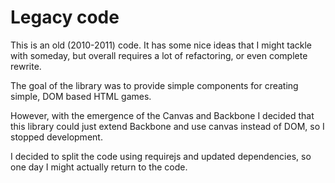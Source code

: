 # Legacy code
This is an old (2010-2011) code. It has some nice ideas that I might tackle with someday, but overall requires a lot of refactoring, or even complete rewrite.

The goal of the library was to provide simple components for creating simple, DOM based HTML games.

However, with the emergence of the Canvas and Backbone I decided that this library could just extend Backbone and use canvas instead of DOM, so I stopped development.

I decided to split the code using requirejs and updated dependencies, so one day I might actually return to the code.
